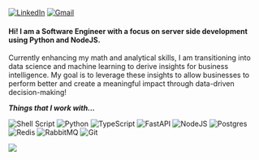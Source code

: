 [![LinkedIn](https://img.shields.io/badge/LinkedIn-0A66C2?style=for-the-badge&logo=linkedin&logoColor=white)](https://linkedin.com/in/josaelprz)
[![Gmail](https://img.shields.io/badge/Gmail-D14836?style=for-the-badge&logo=gmail&logoColor=white)](mailto:josael.prz@gmail.com)

#### **Hi! I am a Software Engineer with a focus on server side development using Python and NodeJS.**

Currently enhancing my math and analytical skills, I am transitioning into data science and machine learning to derive insights for business intelligence.
My goal is to leverage these insights to allow businesses to perform better and create a meaningful impact through data-driven decision-making!

***Things that I work with...***

![Shell Script](https://img.shields.io/badge/shell_script-%23121011.svg?style=for-the-badge&logo=gnu-bash&logoColor=white)
![Python](https://img.shields.io/badge/python-3670A0?style=for-the-badge&logo=python&logoColor=ffdd54)
![TypeScript](https://img.shields.io/badge/typescript-%23007ACC.svg?style=for-the-badge&logo=typescript&logoColor=white)
![FastAPI](https://img.shields.io/badge/FastAPI-005571?style=for-the-badge&logo=fastapi)
![NodeJS](https://img.shields.io/badge/node.js-6DA55F?style=for-the-badge&logo=node.js&logoColor=white)
![Postgres](https://img.shields.io/badge/postgres-%23316192.svg?style=for-the-badge&logo=postgresql&logoColor=white)
![Redis](https://img.shields.io/badge/redis-%23DD0031.svg?style=for-the-badge&logo=redis&logoColor=white)
![RabbitMQ](https://img.shields.io/badge/rabbitmq-FF6600?style=for-the-badge&logo=rabbitmq&logoColor=white)
![Git](https://img.shields.io/badge/git-%23F05033.svg?style=for-the-badge&logo=git&logoColor=white)

![](https://github-readme-streak-stats.herokuapp.com/?user=JosaelPerez&theme=dark&hide_border=true)
